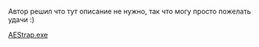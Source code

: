Автор решил что тут описание не нужно, так что могу просто пожелать удачи :)

[AEStrap.exe](AEStrap.exe)
